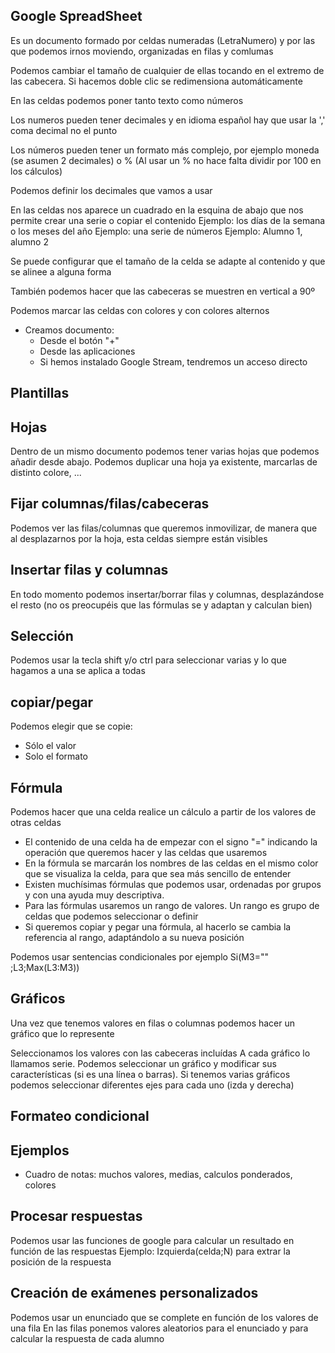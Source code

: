 ## Google SpreadSheet

Es un documento  formado por celdas numeradas (LetraNumero) y por las que podemos irnos moviendo, organizadas en filas y comlumas

Podemos cambiar el tamaño de cualquier de ellas tocando en el extremo de las cabecera. Si hacemos doble clic se redimensiona automáticamente

En las celdas podemos poner tanto texto como números

Los numeros pueden tener decimales y en idioma español hay que usar la ',' coma decimal no el punto

Los números pueden tener un formato más complejo, por ejemplo moneda (se asumen 2 decimales) o % (Al usar un % no hace falta dividir por 100 en los cálculos)

Podemos definir los decimales que vamos a usar


En las celdas nos aparece un cuadrado en la  esquina de abajo que nos permite crear una serie o copiar el contenido
Ejemplo: los días de la semana o los meses del año
Ejemplo: una serie de números
Ejemplo: Alumno 1, alumno 2


Se puede configurar que el tamaño de la celda se adapte al contenido y que se alinee a alguna forma

También podemos hacer que las cabeceras se muestren en vertical a 90º


Podemos marcar las celdas con colores y con colores alternos


* Creamos documento:
    * Desde el botón "+"
    * Desde las aplicaciones
    * Si hemos instalado Google Stream, tendremos un acceso directo

## Plantillas

## Hojas 

Dentro de un mismo documento podemos tener varias hojas que podemos añadir desde abajo.
Podemos duplicar una hoja ya existente, marcarlas de distinto colore, ...

## Fijar columnas/filas/cabeceras

Podemos ver las filas/columnas que queremos inmovilizar, de manera que al desplazarnos por la hoja, esta celdas siempre están visibles

## Insertar filas y columnas

En todo momento podemos insertar/borrar filas y columnas, desplazándose el resto (no os preocupéis que las fórmulas se y adaptan y calculan bien)



## Selección

Podemos usar la tecla shift y/o ctrl para seleccionar varias y lo que hagamos a una se aplica a todas

## copiar/pegar

Podemos elegir que se copie:
* Sólo el valor
* Solo el formato



## Fórmula

Podemos hacer que una celda realice un cálculo a partir de los valores de otras celdas
* El contenido de una celda ha de empezar con el signo "=" indicando la operación que queremos hacer y las celdas que usaremos
* En la fórmula se marcarán los nombres de las celdas en el mismo color que se visualiza la celda, para que sea más sencillo de entender
* Existen muchísimas fórmulas que podemos usar, ordenadas por grupos y con una ayuda muy descriptiva. 
* Para las fórmulas usaremos un rango de valores. Un rango es grupo de celdas que podemos seleccionar o definir
* Si queremos copiar y pegar una fórmula, al hacerlo se cambia la referencia al rango, adaptándolo a su nueva posición

Podemos usar sentencias condicionales por ejemplo Si(M3="" ;L3;Max(L3:M3))



## Gráficos

Una vez que tenemos valores en filas o columnas podemos hacer un gráfico que lo represente

Seleccionamos los valores con las cabeceras incluídas
A cada gráfico lo llamamos serie. Podemos seleccionar un gráfico y modificar sus características (si es una línea o barras).
Si tenemos varias gráficos podemos seleccionar diferentes ejes para cada uno (izda y derecha)


## Formateo condicional

## Ejemplos

* Cuadro de notas: muchos valores, medias, calculos ponderados, colores


## Procesar respuestas
Podemos usar las funciones de google para calcular un resultado en función de las respuestas
Ejemplo: Izquierda(celda;N) para extrar la posición de la respuesta 

## Creación de exámenes personalizados

Podemos usar un enunciado que se complete en función de los valores de una fila
En las filas ponemos valores aleatorios para el enunciado y para calcular la respuesta de cada alumno